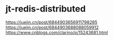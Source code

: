 # jt-redis-distributed

https://juejin.cn/post/6844903656911798285
https://juejin.cn/post/6844903688088059912
https://www.cnblogs.com/clarino/p/15243681.html
